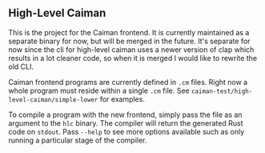 ## High-Level Caiman

This is the project for the Caiman frontend. It is currently maintained as a separate
binary for now, but will be merged in the future. It's separate for now since
the cli for high-level caiman uses a newer version of clap which results in a
lot cleaner code, so when it is merged I would like to rewrite the old CLI.

Caiman frontend programs are currently defined in `.cm` files. Right now
a whole program must reside within a single `.cm` file. See 
`caiman-test/high-level-caiman/simple-lower` for examples.

To compile a program with the new frontend, simply pass the file as
an argument to the `hlc` binary. The compiler will return the generated
Rust code on `stdout`. Pass `--help` to see more options available such as
only running a particular stage of the compiler.
